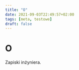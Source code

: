 ```yaml
---
title: "O"
date: 2021-09-03T22:49:57+02:00
tags: [meta, testowe]
draft: false
---
```


# O

Zapiski inżyniera.
